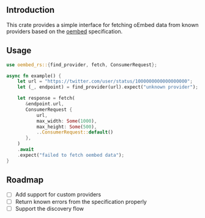 ## Introduction

This crate provides a simple interface for fetching oEmbed data from known providers based on the [oembed](https://oembed.com/) specification.

## Usage

```rust
use oembed_rs::{find_provider, fetch, ConsumerRequest};

async fn example() {
    let url = "https://twitter.com/user/status/1000000000000000000";
    let (_, endpoint) = find_provider(url).expect("unknown provider");

    let response = fetch(
       &endpoint.url,
       ConsumerRequest {
           url,
           max_width: Some(1000),
           max_height: Some(500),
           ..ConsumerRequest::default()
       },
    )
    .await
    .expect("failed to fetch oembed data");
}
```

## Roadmap

- [ ] Add support for custom providers
- [ ] Return known errors from the specification properly
- [ ] Support the discovery flow
